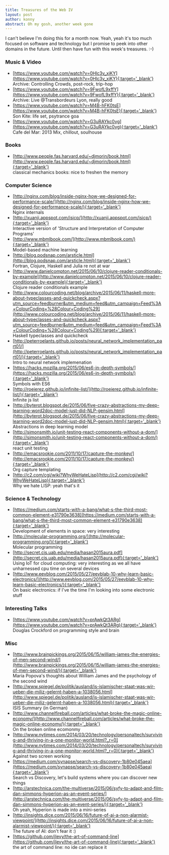 ```yaml
---
title: Treasures of the Web IV
layout: post
author: konny
abstract: Oh my gosh, another week gone
---
```

I can't believe I'm doing this for a month now. Yeah, yeah it's too much focused on software and technology but I promise to peek into other domains in the future. Until then have fun with this week's treasures. :-)

### Music & Video
- [https://www.youtube.com/watch?v=0Hlc3v_xiKY](https://www.youtube.com/watch?v=0Hlc3v_xiKY){:target='_blank'}   
    Archive: Controlling Crowds, post-rock, trip-hop
- [https://www.youtube.com/watch?v=9FwofL9xffY](https://www.youtube.com/watch?v=9FwofL9xffY){:target='_blank'}   
    Archive: Live @Transbordeurs Lyon, really good
- [https://www.youtube.com/watch?v=M4B-hFK0tsE](https://www.youtube.com/watch?v=M4B-hFK0tsE){:target='_blank'}   
    Son Kite: life set, psytrance goa
- [https://www.youtube.com/watch?v=G3uRAYkc0vg](https://www.youtube.com/watch?v=G3uRAYkc0vg){:target='_blank'}   
    Cafe del Mar: 2013 Mix, chillout, soulhouse


### Books
- [http://www.people.fas.harvard.edu/~djmorin/book.html](http://www.people.fas.harvard.edu/~djmorin/book.html){:target='_blank'}   
     classical mechanics books: nice to freshen the memory


### Computer Science
- [http://nginx.com/blog/inside-nginx-how-we-designed-for-performance-scale/](http://nginx.com/blog/inside-nginx-how-we-designed-for-performance-scale/){:target='_blank'}   
    Nginx internals
- [http://xuanji.appspot.com/isicp/](http://xuanji.appspot.com/isicp/){:target='_blank'}   
    Interactive version of 'Structure and Interpretation of Computer Programs'
- [http://www.mbmlbook.com/](http://www.mbmlbook.com/){:target='_blank'}   
    Model-based machine learning
- [http://blog.podsnap.com/arsticle.html](http://blog.podsnap.com/arsticle.html){:target='_blank'}   
    Fortran, Clojure, Haskell and Julia re not at war
- [http://www.danielcompton.net/2015/06/10/clojure-reader-conditionals-by-example](http://www.danielcompton.net/2015/06/10/clojure-reader-conditionals-by-example){:target='_blank'}   
    Clojure reader conditionals example
- [http://www.colourcoding.net/blog/archive/2015/06/11/haskell-more-about-typeclasses-and-quickcheck.aspx?utm_source=feedburner&utm_medium=feed&utm_campaign=Feed%3A+ColourCoding+%28Colour+Coding%29](http://www.colourcoding.net/blog/archive/2015/06/11/haskell-more-about-typeclasses-and-quickcheck.aspx?utm_source=feedburner&utm_medium=feed&utm_campaign=Feed%3A+ColourCoding+%28Colour+Coding%29){:target='_blank'}   
    Haskell typeclasses and quickcheck
- [http://peterroelants.github.io/posts/neural_network_implementation_part01/](http://peterroelants.github.io/posts/neural_network_implementation_part01/){:target='_blank'}   
    Intro to neural network implemenation
- [https://hacks.mozilla.org/2015/06/es6-in-depth-symbols/](https://hacks.mozilla.org/2015/06/es6-in-depth-symbols/){:target='_blank'}   
    Symbols with ES6
- [http://roeierez.github.io/infinite-list/](http://roeierez.github.io/infinite-list/){:target='_blank'}   
    Infinite js list
- [http://byterot.blogspot.de/2015/06/five-crazy-abstractions-my-deep-learning-word2doc-model-just-did-NLP-gensim.html](http://byterot.blogspot.de/2015/06/five-crazy-abstractions-my-deep-learning-word2doc-model-just-did-NLP-gensim.html){:target='_blank'}   
    Abstractions in deep learning model
- [http://simonsmith.io/unit-testing-react-components-without-a-dom/](http://simonsmith.io/unit-testing-react-components-without-a-dom/){:target='_blank'}   
     react unit testing
- [http://emacsrookie.com/2011/10/17/capture-the-monkey/](http://emacsrookie.com/2011/10/17/capture-the-monkey/){:target='_blank'}   
     Org capture templating
- [http://c2.com/cgi/wiki?WhyWeHateLisp](http://c2.com/cgi/wiki?WhyWeHateLisp){:target='_blank'}   
     Why we hate LISP: yeah that's it

### Science & Technology
- [https://medium.com/starts-with-a-bang/what-s-the-third-most-common-element-e31790e3638](https://medium.com/starts-with-a-bang/what-s-the-third-most-common-element-e31790e3638){:target='_blank'}   
    Development of elements in space: very interesting
- [http://molecular-programming.org/](http://molecular-programming.org/){:target='_blank'}   
    Molecular programming
- [http://secret.cis.uab.edu/media/hasan2015aura.pdf](http://secret.cis.uab.edu/media/hasan2015aura.pdf){:target='_blank'}   
     Using IoT for cloud computing: very interesting as we all have unharnessed cpu time on several devices
- [http://www.eevblog.com/2015/05/27/eevblab-10-why-learn-basic-electronics/](http://www.eevblog.com/2015/05/27/eevblab-10-why-learn-basic-electronics/){:target='_blank'}   
     On basic electronics: if I've the time I'm looking into some electronic stuff


### Interesting Talks
- [https://www.youtube.com/watch?v=prAwkQt3ARg](https://www.youtube.com/watch?v=prAwkQt3ARg){:target='_blank'}   
    Douglas Crockford on programming style and brain


### Misc
- [http://www.brainpickings.org/2015/06/15/william-james-the-energies-of-men-second-wind/](http://www.brainpickings.org/2015/06/15/william-james-the-energies-of-men-second-wind/){:target='_blank'}   
     Maria Popova's thoughts about William James and the psychology of the second wind
- [http://www.spiegel.de/politik/ausland/is-islamischer-staat-was-wir-ueber-die-miliz-gelernt-haben-a-1038056.html](http://www.spiegel.de/politik/ausland/is-islamischer-staat-was-wir-ueber-die-miliz-gelernt-haben-a-1038056.html){:target='_blank'}   
    ISIS Summary (in German)
- [http://www.channelfireball.com/articles/what-broke-the-magic-online-economy/](http://www.channelfireball.com/articles/what-broke-the-magic-online-economy/){:target='_blank'}   
    On the broken online ecomonmy
- [http://www.nytimes.com/2014/03/20/technology/personaltech/surviving-and-thriving-in-a-one-monitor-world.html?_r=0](http://www.nytimes.com/2014/03/20/technology/personaltech/surviving-and-thriving-in-a-one-monitor-world.html?_r=0){:target='_blank'}   
    Against two screen working
- [https://medium.com/synapse/search-vs-discovery-1b80e045aea](https://medium.com/synapse/search-vs-discovery-1b80e045aea){:target='_blank'}   
    Search vs Discovery, let's build systems where you can discover new things
- [http://arstechnica.com/the-multiverse/2015/06/syfy-to-adapt-and-film-dan-simmons-hyperion-as-an-event-series/](http://arstechnica.com/the-multiverse/2015/06/syfy-to-adapt-and-film-dan-simmons-hyperion-as-an-event-series/){:target='_blank'}   
Oh yeah, Hyperion is made into a mini-series
- [http://insights.dice.com/2015/06/16/future-of-ai-a-non-alarmist-viewpoint/](http://insights.dice.com/2015/06/16/future-of-ai-a-non-alarmist-viewpoint/){:target='_blank'}   
     The future of AI: don't fear it :)
- [https://github.com/jlevy/the-art-of-command-line](https://github.com/jlevy/the-art-of-command-line){:target='_blank'}   
     the art of command line: no ide can replace it

<!-- NEW -->
    

